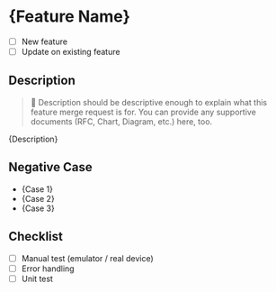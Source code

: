 # {Feature Name}

- [ ] New feature
- [ ] Update on existing feature

## Description

> :blue_book: Description should be descriptive enough to explain what this feature merge request is for. You can provide any supportive documents (RFC, Chart, Diagram, etc.) here, too.

{Description}

## Negative Case

- {Case 1}
- {Case 2}
- {Case 3}

## Checklist

- [ ] Manual test (emulator / real device)
- [ ] Error handling
- [ ] Unit test
